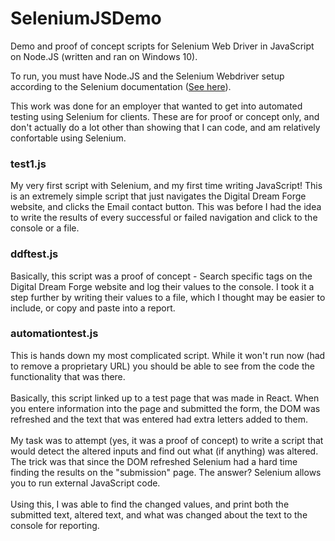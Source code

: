 # SeleniumJSDemo
Demo and proof of concept scripts for Selenium Web Driver in JavaScript on Node.JS (written and ran on Windows 10).

To run, you must have Node.JS and the Selenium Webdriver setup according to the Selenium documentation (<a href="https://www.selenium.dev/documentation/en/selenium_installation/installing_selenium_libraries/">See here</a>).

This work was done for an employer that wanted to get into automated testing using Selenium for clients. These are for proof or concept only, and don't actually do a lot other than showing that I can code, and am relatively confortable using Selenium.

<h3>test1.js</h3>
My very first script with Selenium, and my first time writing JavaScript! This is an extremely simple script that just navigates the Digital Dream Forge website, and clicks the Email contact button. This was before I had the idea to write the results of every successful or failed navigation and click to the console or a file.

<h3>ddftest.js</h3>
Basically, this script was a proof of concept - Search specific tags on the Digital Dream Forge website and log their values to the console. I took it a step further by writing their values to a file, which I thought may be easier to include, or copy and paste into a report.

<h3>automationtest.js</h3>
This is hands down my most complicated script. While it won't run now (had to remove a proprietary URL) you should be able to see from the code the functionality that was there.<br>
<br>
Basically, this script linked up to a test page that was made in React. When you entere information into the page and submitted the form, the DOM was refreshed and the text that was entered had extra letters added to them.<br>
<br>
My task was to attempt (yes, it was a proof of concept) to write a script that would detect the altered inputs and find out what (if anything) was altered.<br>
The trick was that since the DOM refreshed Selenium had a hard time finding the results on the "submission" page. The answer? Selenium allows you to run external JavaScript code.<br>
<br>
Using this, I was able to find the changed values, and print both the submitted text, altered text, and what was changed about the text to the console for reporting.
